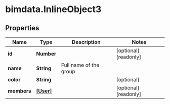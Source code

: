 # bimdata.InlineObject3

## Properties

Name | Type | Description | Notes
------------ | ------------- | ------------- | -------------
**id** | **Number** |  | [optional] [readonly] 
**name** | **String** | Full name of the group | 
**color** | **String** |  | [optional] 
**members** | [**[User]**](User.md) |  | [optional] [readonly] 


